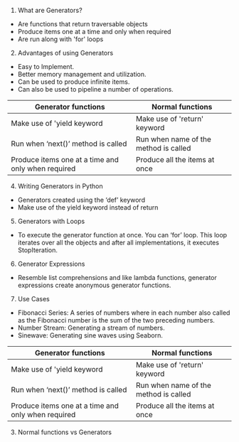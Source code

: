 1. What are Generators?
  * Are functions that return traversable objects
  * Produce items one at a time and only when required
  * Are run along with 'for' loops
  
  
2. Advantages of using Generators
  * Easy to Implement.
  * Better memory management and utilization.
  * Can be used to produce infinite items.
  * Can also be used to pipeline a number of operations.



| Generator functions  | Normal functions |
| ------------- | ------------- |
| Make use of 'yield keyword  | Make use of 'return' keyword  |
| Run when ‘next()’ method is called  | Run when name of the method is called  |
| Produce items one at a time and only when required| Produce all the items at once|
  

4. Writing Generators in Python
  * Generators created using the ‘def’ keyword
  * Make use of the yield keyword instead of return


5. Generators with Loops
  * To execute the generator function at once. You can ‘for’ loop. This loop iterates over all the objects and after all implementations, it executes StopIteration.


6. Generator Expressions
  * Resemble list comprehensions and like lambda functions, generator expressions create anonymous generator functions.


7. Use Cases
  * Fibonacci Series: A series of numbers where in each number also called as the Fibonacci number is the sum of the two preceding numbers.
  * Number Stream: Generating a stream of numbers.
  * Sinewave: Generating sine waves using Seaborn.


| Generator functions  | Normal functions |
| ------------- | ------------- |
| Make use of 'yield keyword  | Make use of 'return' keyword  |
| Run when ‘next()’ method is called  | Run when name of the method is called  |
| Produce items one at a time and only when required| Produce all the items at once|

3. Normal functions vs Generators
